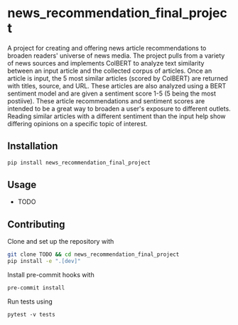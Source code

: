 # news_recommendation_final_project

A project for creating and offering news article recommendations to broaden readers' universe of news media. The project pulls from a variety of news sources and implements ColBERT to analyze text similarity between an input article and the collected corpus of articles. Once an article is input, the 5 most similar articles (scored by ColBERT) are returned with titles, source, and URL. These articles are also analyzed using a BERT sentiment model and are given a sentiment score 1-5 (5 being the most postiive). These article recommendations and sentiment scores are intended to be a great way to broaden a user's exposure to different outlets. Reading similar articles with a different sentiment than the input help show differing opinions on a specific topic of interest.

## Installation

```bash
pip install news_recommendation_final_project
```

## Usage

- TODO

## Contributing

Clone and set up the repository with

```bash
git clone TODO && cd news_recommendation_final_project
pip install -e ".[dev]"
```

Install pre-commit hooks with

```bash
pre-commit install
```

Run tests using

```
pytest -v tests
```

